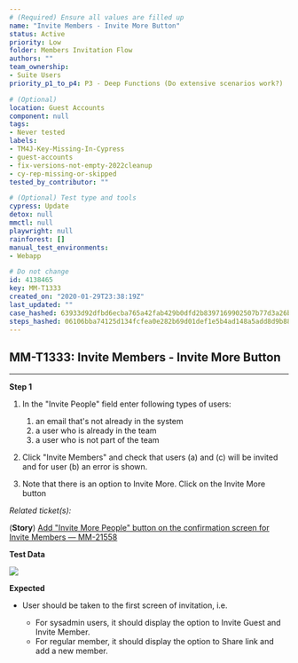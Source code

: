 ```yaml
---
# (Required) Ensure all values are filled up
name: "Invite Members - Invite More Button"
status: Active
priority: Low
folder: Members Invitation Flow
authors: ""
team_ownership: 
- Suite Users
priority_p1_to_p4: P3 - Deep Functions (Do extensive scenarios work?)

# (Optional)
location: Guest Accounts
component: null
tags: 
- Never tested
labels: 
- TM4J-Key-Missing-In-Cypress
- guest-accounts
- fix-versions-not-empty-2022cleanup
- cy-rep-missing-or-skipped
tested_by_contributor: ""

# (Optional) Test type and tools
cypress: Update
detox: null
mmctl: null
playwright: null
rainforest: []
manual_test_environments: 
- Webapp

# Do not change
id: 4138465
key: MM-T1333
created_on: "2020-01-29T23:38:19Z"
last_updated: ""
case_hashed: 63933d92dfbd6ecba765a42fab429b0dfd2b8397169902507b77d3a26b9cd35a2ff5ce286aad69e51199524595c19bfb
steps_hashed: 06106bba74125d134fcfea0e282b69d01def1e5b4ad148a5add8d9b88058bb3dd2606a304f5efb1d65e657e450e1e8d6
---
```


<!-- (Auto-generated) Based on frontmatter's "key" and "name" -->

## MM-T1333: Invite Members - Invite More Button

---

**Step 1**

1. In the "Invite People" field enter following types of users:

   1. an email that's not already in the system
   2. a user who is already in the team
   3. a user who is not part of the team

2. Click "Invite Members" and check that users (a) and (c) will be invited and for user (b) an error is shown.

3. Note that there is an option to Invite More. Click on the Invite More button

_Related ticket(s):_

(**Story**) [Add "Invite More People" button on the confirmation screen for Invite Members — MM-21558](https://mattermost.atlassian.net/browse/MM-21558)

**Test Data**

![](https://smartbear-tm4j-prod-us-west-2-attachment-rich-text.s3.us-west-2.amazonaws.com/embedded-f3277290f945470c4add5d21ef3dc7ca7b74388fc7152bfb6b99ae58c66a95a8-1580343526284-image-2020-01-07-14-13-59-974.png)

**Expected**

- User should be taken to the first screen of invitation, i.e.

  - For sysadmin users, it should display the option to Invite Guest and Invite Member.
  - For regular member, it should display the option to Share link and add a new member.
